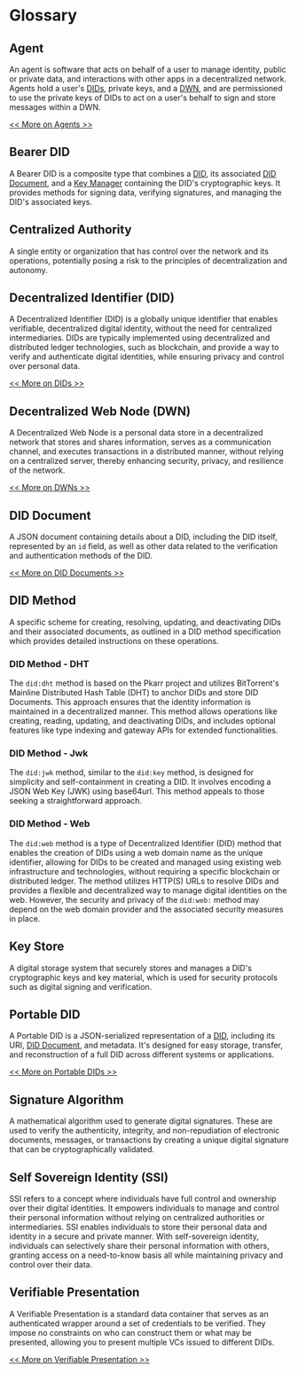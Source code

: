 # Glossary

## Agent

An agent is software that acts on behalf of a user to manage identity, public or private data, and interactions with other apps in a decentralized network. Agents hold a user's [DIDs](#decentralized-identifier-did), private keys, and a [DWN](#decentralized-web-node-dwn), and are permissioned to use the private keys of DIDs to act on a user's behalf to sign and store messages within a DWN.

[\<\< More on Agents \>\>](/docs/web5/decentralized-web-nodes/agents)

## Bearer DID

A Bearer DID is a composite type that combines a [DID](#decentralized-identifier-did), its associated [DID Document](#did-document), and a [Key Manager](/docs/web5/decentralized-identifiers/key-management) containing the DID's cryptographic keys. It provides methods for signing data, verifying signatures, and managing the DID's associated keys.

## Centralized Authority

A single entity or organization that has control over the network and its operations, potentially posing a risk to the principles of decentralization and autonomy.

## Decentralized Identifier (DID)

A Decentralized Identifier (DID) is a globally unique identifier that enables verifiable, decentralized digital identity, without the need for centralized intermediaries. DIDs are typically implemented using decentralized and distributed ledger technologies, such as blockchain, and provide a way to verify and authenticate digital identities, while ensuring privacy and control over personal data.

[\<\< More on DIDs \>\>](/docs/web5/decentralized-identifiers/what-are-dids/)

## Decentralized Web Node (DWN)

A Decentralized Web Node is a personal data store in a decentralized network that stores and shares information, serves as a communication channel, and executes transactions in a distributed manner, without relying on a centralized server, thereby enhancing security, privacy, and resilience of the network.

[\<\< More on DWNs \>\>](/docs/web5/decentralized-web-nodes/what-are-dwns)

## DID Document

A JSON document containing details about a DID, including the DID itself, represented by an `id` field, as well as other data related to the verification and authentication methods of the DID.

[\<\< More on DID Documents \>\>](/docs/web5/decentralized-identifiers/did_documents)

## DID Method

A specific scheme for creating, resolving, updating, and deactivating DIDs and their associated documents, as outlined in a DID method specification which provides detailed instructions on these operations.

### DID Method - DHT

The `did:dht` method is based on the Pkarr project and utilizes BitTorrent's Mainline Distributed Hash Table (DHT) to anchor DIDs and store DID Documents. This approach ensures that the identity information is maintained in a decentralized manner. This method  allows operations like creating, reading, updating, and deactivating DIDs, and includes optional features like type indexing and gateway APIs for extended functionalities.

### DID Method - Jwk
The `did:jwk` method, similar to the `did:key` method, is designed for simplicity and self-containment in creating a DID. It involves encoding a JSON Web Key (JWK) using base64url. This method appeals to those seeking a straightforward approach.

### DID Method - Web

The `did:web` method is a type of Decentralized Identifier (DID) method that enables the creation of DIDs using a web domain name as the unique identifier, allowing for DIDs to be created and managed using existing web infrastructure and technologies, without requiring a specific blockchain or distributed ledger. The method utilizes HTTP(S) URLs to resolve DIDs and provides a flexible and decentralized way to manage digital identities on the web. However, the security and privacy of the `did:web:` method may depend on the web domain provider and the associated security measures in place.

## Key Store

A digital storage system that securely stores and manages a DID's cryptographic keys and key material, which is used for security protocols such as digital signing and verification.

## Portable DID

A Portable DID is a JSON-serialized representation of a [DID](#decentralized-identifier-did), including its URI, [DID Document](#did-document), and metadata. It's designed for easy storage, transfer, and reconstruction of a full DID across different systems or applications.

[\<\< More on Portable DIDs \>\>](/docs/web5/decentralized-identifiers/how-to-create-did#portable-did)

## Signature Algorithm

A mathematical algorithm used to generate digital signatures. These are used to verify the authenticity, integrity, and non-repudiation of electronic documents, messages, or transactions by creating a unique digital signature that can be cryptographically validated.


## Self Sovereign Identity (SSI)

SSI refers to a concept where individuals have full control and ownership over their digital identities. It empowers individuals to manage and control their personal information without relying on centralized authorities or intermediaries. SSI enables individuals to store their personal data and identity in a secure and private manner. With self-sovereign identity, individuals can selectively share their personal information with others, granting access on a need-to-know basis all while maintaining privacy and control over their data.

## Verifiable Presentation

A Verifiable Presentation is a standard data container that serves as an authenticated wrapper around a set of credentials to be verified. They impose no constraints on who can construct them or what may be presented, allowing you to present multiple VCs issued to different DIDs.

[\<\< More on Verifiable Presentation \>\>](/docs/web5/verifiable-credentials/presentation-exchange#verifiable-presentation)
